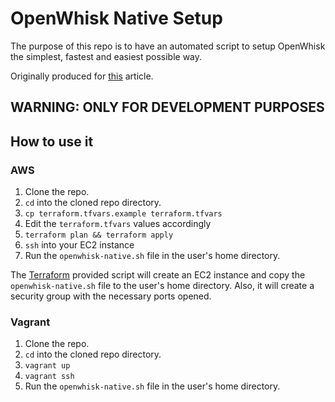 # OpenWhisk Native Setup

The purpose of this repo is to have an automated script to setup OpenWhisk the simplest, fastest and easiest possible way.

Originally produced for [this](https://developer.ibm.com/openwhisk/2016/06/28/using-openwhisk-outside-ibm-bluemix/) article.

## WARNING: ONLY FOR DEVELOPMENT PURPOSES

## How to use it

### AWS

1. Clone the repo.
2. `cd` into the cloned repo directory.
3. `cp terraform.tfvars.example terraform.tfvars`
4. Edit the `terraform.tfvars` values accordingly
3. `terraform plan && terraform apply`
4. `ssh` into your EC2 instance
5. Run the `openwhisk-native.sh` file in the user's home directory.

The [Terraform](https://www.terraform.io/) provided script will create an EC2 instance and copy the `openwhisk-native.sh` file to the user's home directory. Also, it will create a security group with the necessary ports opened.

### Vagrant

1. Clone the repo.
2. `cd` into the cloned repo directory.
3. `vagrant up`
4. `vagrant ssh`
5. Run the `openwhisk-native.sh` file in the user's home directory.
